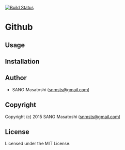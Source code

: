 [![Build Status](https://travis-ci.org/snmsts/sn.github.svg?branch=master)](https://travis-ci.org/snmsts/sn.github)
                 
# Github

## Usage

## Installation

## Author

* SANO Masatoshi (snmsts@gmail.com)

## Copyright

Copyright (c) 2015 SANO Masatoshi (snmsts@gmail.com)

## License

Licensed under the MIT License.
